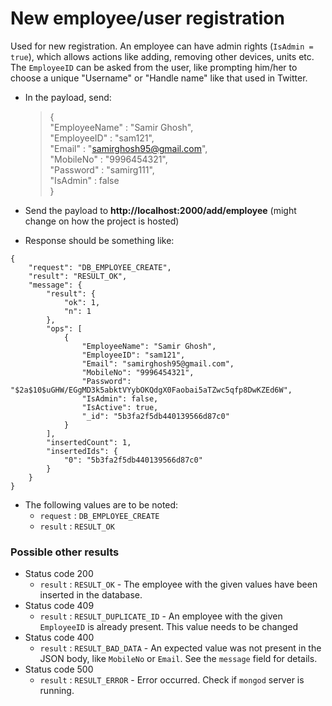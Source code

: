 # New employee/user registration

Used for new registration. An employee can have admin rights (`IsAdmin = true`), which allows actions like adding, removing other devices, units etc.  
The `EmployeeID` can be asked from the user, like prompting him/her to choose a unique "Username" or "Handle name" like that used in Twitter. 
   
 - In the payload, send:
	 >{  
     	"EmployeeName" : "Samir Ghosh",  
     	"EmployeeID" : "sam121",  
     	"Email" : "samirghosh95@gmail.com",  
     	"MobileNo" : "9996454321",  
     	"Password" : "samirg111",  
     	"IsAdmin" : false  
     }  
     
 - Send the payload to **http://localhost:2000/add/employee** (might change on how the project is hosted)
	 
 - Response should be something like:
 ```
 {
     "request": "DB_EMPLOYEE_CREATE",
     "result": "RESULT_OK",
     "message": {
         "result": {
             "ok": 1,
             "n": 1
         },
         "ops": [
             {
                 "EmployeeName": "Samir Ghosh",
                 "EmployeeID": "sam121",
                 "Email": "samirghosh95@gmail.com",
                 "MobileNo": "9996454321",
                 "Password": "$2a$10$uGHW/EGgMD3k5abktVYybOKQdgX0Faobai5aTZwc5qfp8DwKZEd6W",
                 "IsAdmin": false,
                 "IsActive": true,
                 "_id": "5b3fa2f5db440139566d87c0"
             }
         ],
         "insertedCount": 1,
         "insertedIds": {
             "0": "5b3fa2f5db440139566d87c0"
         }
     }
 }
 ```
- The following values are to be noted:
    - `request` : `DB_EMPLOYEE_CREATE`
    - `result` : `RESULT_OK`

### Possible other results

- Status code 200  
    - `result` : `RESULT_OK` - The employee with the given values have been inserted in the database. 
- Status code 409  
    - `result` : `RESULT_DUPLICATE_ID` - An employee with the given `EmployeeID` is already present. This value needs to be changed  
- Status code 400
    - `result` : `RESULT_BAD_DATA` - An expected value was not present in the JSON body, like `MobileNo` or `Email`. See the `message` field for details.
- Status code 500
    - `result` : `RESULT_ERROR` - Error occurred. Check if `mongod` server is running.